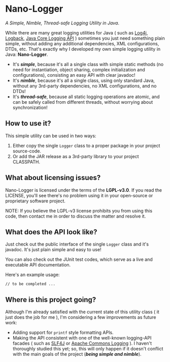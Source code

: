 # Nano-Logger
*A Simple, Nimble, Thread-safe Logging Utility in Java*. 

While there are many great logging utilities for Java ( such as [Log4j](https://logging.apache.org/log4j/), [Logback](https://logback.qos.ch/), [Java Core Logging API](https://docs.oracle.com/javase/8/docs/api/java/util/logging/package-summary.html) ) sometimes you just need something plain simple, without adding any additional dependencies, XML configurations, DTDs, etc. That's exactly why I developed my own simple logging utility in Java: **Nano-Logger**.

 - It's ***simple***, because it's all a single class with simple static methods (no need for instantiation, object sharing, complex initialization and configurations), consisting an easy API with clear javadoc!
 - It's ***nimble***, because it's all a single class, using only standard Java, without any 3rd-party dependencies, no XML configurations, and no DTDs!
 - It's ***thread-safe***, because all static logging operations are atomic, and can be safely called from different threads, without worrying about synchronization!

## How to use it?
This simple utility can be used in two ways:
 1. Either copy the single `Logger` class to a proper package in your project source-code.
 2. Or add the JAR release as a 3rd-party library to your project CLASSPATH.

## What about licensing issues?
Nano-Logger is licensed under the terms of the **LGPL-v3.0**. If you read the LICENSE, you'll see there's no problem using it in your open-source or proprietary software project.

NOTE: If you believe the LGPL-v3 license prohibits you from using this code, then contact me in order to discuss the matter and resolve it.

## What does the API look like?
Just check out the public interface of the single `Logger` class and it's javadoc. It's just plain simple and easy to use!

You can also check out the JUnit test codes, which serve as a live and executable API documentation.

Here's an example usage:

    // to be completed ...

## Where is this project going?
Although I'm already satisfied with the current state of this utility class ( it just does the job for me ), I'm considering a few improvements as future work:
 - Adding support for `printf` style formatting APIs.
 - Making the API consistent with one of the well-known logging-API facades ( such as [SLF4J](https://www.slf4j.org/) or [Apache Commons Logging](http://commons.apache.org/proper/commons-logging/) ). I haven't thoroughly studied this yet; so, this will only happen if it doesn't conflict with the main goals of the project (***being simple and nimble***).
